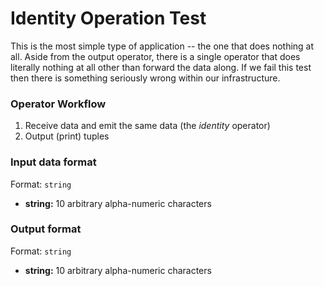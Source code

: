 # Identity Operation Test
This is the most simple type of application -- the one that does nothing at 
all. Aside from the output operator, there is a single operator that does 
literally nothing at all other than forward the data along. If we fail this 
test then there is something seriously wrong within our infrastructure.

### Operator Workflow
  1) Receive data and emit the same data (the *identity* operator)
  2) Output (print) tuples

### Input data format
Format: ```string```
  * **string:** 10 arbitrary alpha-numeric characters

### Output format
Format: ```string```
  * **string:** 10 arbitrary alpha-numeric characters
